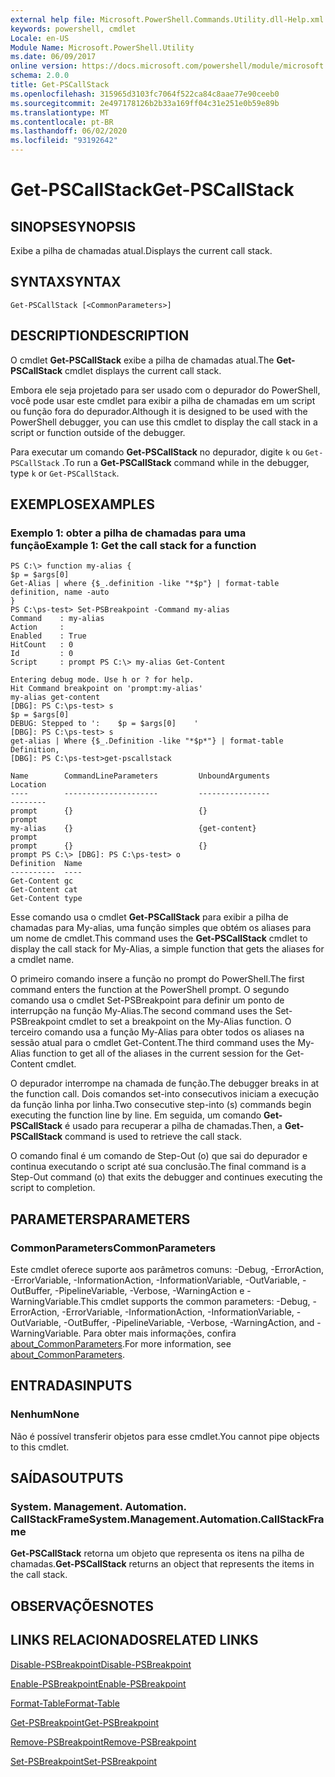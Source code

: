 ```yaml
---
external help file: Microsoft.PowerShell.Commands.Utility.dll-Help.xml
keywords: powershell, cmdlet
Locale: en-US
Module Name: Microsoft.PowerShell.Utility
ms.date: 06/09/2017
online version: https://docs.microsoft.com/powershell/module/microsoft.powershell.utility/get-pscallstack?view=powershell-7&WT.mc_id=ps-gethelp
schema: 2.0.0
title: Get-PSCallStack
ms.openlocfilehash: 315965d3103fc7064f522ca84c8aae77e90ceeb0
ms.sourcegitcommit: 2e497178126b2b33a169ff04c31e251e0b59e89b
ms.translationtype: MT
ms.contentlocale: pt-BR
ms.lasthandoff: 06/02/2020
ms.locfileid: "93192642"
---
```

# <span data-ttu-id="8fe2c-103">Get-PSCallStack</span><span class="sxs-lookup"><span data-stu-id="8fe2c-103">Get-PSCallStack</span></span>

## <span data-ttu-id="8fe2c-104">SINOPSE</span><span class="sxs-lookup"><span data-stu-id="8fe2c-104">SYNOPSIS</span></span>
<span data-ttu-id="8fe2c-105">Exibe a pilha de chamadas atual.</span><span class="sxs-lookup"><span data-stu-id="8fe2c-105">Displays the current call stack.</span></span>

## <span data-ttu-id="8fe2c-106">SYNTAX</span><span class="sxs-lookup"><span data-stu-id="8fe2c-106">SYNTAX</span></span>

```
Get-PSCallStack [<CommonParameters>]
```

## <span data-ttu-id="8fe2c-107">DESCRIPTION</span><span class="sxs-lookup"><span data-stu-id="8fe2c-107">DESCRIPTION</span></span>

<span data-ttu-id="8fe2c-108">O cmdlet **Get-PSCallStack** exibe a pilha de chamadas atual.</span><span class="sxs-lookup"><span data-stu-id="8fe2c-108">The **Get-PSCallStack** cmdlet displays the current call stack.</span></span>

<span data-ttu-id="8fe2c-109">Embora ele seja projetado para ser usado com o depurador do PowerShell, você pode usar este cmdlet para exibir a pilha de chamadas em um script ou função fora do depurador.</span><span class="sxs-lookup"><span data-stu-id="8fe2c-109">Although it is designed to be used with the PowerShell debugger, you can use this cmdlet to display the call stack in a script or function outside of the debugger.</span></span>

<span data-ttu-id="8fe2c-110">Para executar um comando **Get-PSCallStack** no depurador, digite `k` ou `Get-PSCallStack` .</span><span class="sxs-lookup"><span data-stu-id="8fe2c-110">To run a **Get-PSCallStack** command while in the debugger, type `k` or `Get-PSCallStack`.</span></span>

## <span data-ttu-id="8fe2c-111">EXEMPLOS</span><span class="sxs-lookup"><span data-stu-id="8fe2c-111">EXAMPLES</span></span>

### <span data-ttu-id="8fe2c-112">Exemplo 1: obter a pilha de chamadas para uma função</span><span class="sxs-lookup"><span data-stu-id="8fe2c-112">Example 1: Get the call stack for a function</span></span>

```
PS C:\> function my-alias {
$p = $args[0]
Get-Alias | where {$_.definition -like "*$p"} | format-table definition, name -auto
}
PS C:\ps-test> Set-PSBreakpoint -Command my-alias
Command    : my-alias
Action     :
Enabled    : True
HitCount   : 0
Id         : 0
Script     : prompt PS C:\> my-alias Get-Content

Entering debug mode. Use h or ? for help.
Hit Command breakpoint on 'prompt:my-alias'
my-alias get-content
[DBG]: PS C:\ps-test> s
$p = $args[0]
DEBUG: Stepped to ':    $p = $args[0]    '
[DBG]: PS C:\ps-test> s
get-alias | Where {$_.Definition -like "*$p*"} | format-table Definition,
[DBG]: PS C:\ps-test>get-pscallstack

Name        CommandLineParameters         UnboundArguments              Location
----        ---------------------         ----------------              --------
prompt      {}                            {}                            prompt
my-alias    {}                            {get-content}                 prompt
prompt      {}                            {}                            prompt PS C:\> [DBG]: PS C:\ps-test> o
Definition  Name
----------  ----
Get-Content gc
Get-Content cat
Get-Content type
```

<span data-ttu-id="8fe2c-113">Esse comando usa o cmdlet **Get-PSCallStack** para exibir a pilha de chamadas para My-alias, uma função simples que obtém os aliases para um nome de cmdlet.</span><span class="sxs-lookup"><span data-stu-id="8fe2c-113">This command uses the **Get-PSCallStack** cmdlet to display the call stack for My-Alias, a simple function that gets the aliases for a cmdlet name.</span></span>

<span data-ttu-id="8fe2c-114">O primeiro comando insere a função no prompt do PowerShell.</span><span class="sxs-lookup"><span data-stu-id="8fe2c-114">The first command enters the function at the PowerShell prompt.</span></span>
<span data-ttu-id="8fe2c-115">O segundo comando usa o cmdlet Set-PSBreakpoint para definir um ponto de interrupção na função My-Alias.</span><span class="sxs-lookup"><span data-stu-id="8fe2c-115">The second command uses the Set-PSBreakpoint cmdlet to set a breakpoint on the My-Alias function.</span></span>
<span data-ttu-id="8fe2c-116">O terceiro comando usa a função My-Alias para obter todos os aliases na sessão atual para o cmdlet Get-Content.</span><span class="sxs-lookup"><span data-stu-id="8fe2c-116">The third command uses the My-Alias function to get all of the aliases in the current session for the Get-Content cmdlet.</span></span>

<span data-ttu-id="8fe2c-117">O depurador interrompe na chamada de função.</span><span class="sxs-lookup"><span data-stu-id="8fe2c-117">The debugger breaks in at the function call.</span></span>
<span data-ttu-id="8fe2c-118">Dois comandos set-into consecutivos iniciam a execução da função linha por linha.</span><span class="sxs-lookup"><span data-stu-id="8fe2c-118">Two consecutive step-into (s) commands begin executing the function line by line.</span></span>
<span data-ttu-id="8fe2c-119">Em seguida, um comando **Get-PSCallStack** é usado para recuperar a pilha de chamadas.</span><span class="sxs-lookup"><span data-stu-id="8fe2c-119">Then, a **Get-PSCallStack** command is used to retrieve the call stack.</span></span>

<span data-ttu-id="8fe2c-120">O comando final é um comando de Step-Out (o) que sai do depurador e continua executando o script até sua conclusão.</span><span class="sxs-lookup"><span data-stu-id="8fe2c-120">The final command is a Step-Out command (o) that exits the debugger and continues executing the script to completion.</span></span>

## <span data-ttu-id="8fe2c-121">PARAMETERS</span><span class="sxs-lookup"><span data-stu-id="8fe2c-121">PARAMETERS</span></span>

### <span data-ttu-id="8fe2c-122">CommonParameters</span><span class="sxs-lookup"><span data-stu-id="8fe2c-122">CommonParameters</span></span>

<span data-ttu-id="8fe2c-123">Este cmdlet oferece suporte aos parâmetros comuns: -Debug, -ErrorAction, -ErrorVariable, -InformationAction, -InformationVariable, -OutVariable, -OutBuffer, -PipelineVariable, -Verbose, -WarningAction e -WarningVariable.</span><span class="sxs-lookup"><span data-stu-id="8fe2c-123">This cmdlet supports the common parameters: -Debug, -ErrorAction, -ErrorVariable, -InformationAction, -InformationVariable, -OutVariable, -OutBuffer, -PipelineVariable, -Verbose, -WarningAction, and -WarningVariable.</span></span> <span data-ttu-id="8fe2c-124">Para obter mais informações, confira [about_CommonParameters](https://go.microsoft.com/fwlink/?LinkID=113216).</span><span class="sxs-lookup"><span data-stu-id="8fe2c-124">For more information, see [about_CommonParameters](https://go.microsoft.com/fwlink/?LinkID=113216).</span></span>

## <span data-ttu-id="8fe2c-125">ENTRADAS</span><span class="sxs-lookup"><span data-stu-id="8fe2c-125">INPUTS</span></span>

### <span data-ttu-id="8fe2c-126">Nenhum</span><span class="sxs-lookup"><span data-stu-id="8fe2c-126">None</span></span>

<span data-ttu-id="8fe2c-127">Não é possível transferir objetos para esse cmdlet.</span><span class="sxs-lookup"><span data-stu-id="8fe2c-127">You cannot pipe objects to this cmdlet.</span></span>

## <span data-ttu-id="8fe2c-128">SAÍDAS</span><span class="sxs-lookup"><span data-stu-id="8fe2c-128">OUTPUTS</span></span>

### <span data-ttu-id="8fe2c-129">System. Management. Automation. CallStackFrame</span><span class="sxs-lookup"><span data-stu-id="8fe2c-129">System.Management.Automation.CallStackFrame</span></span>

<span data-ttu-id="8fe2c-130">**Get-PSCallStack** retorna um objeto que representa os itens na pilha de chamadas.</span><span class="sxs-lookup"><span data-stu-id="8fe2c-130">**Get-PSCallStack** returns an object that represents the items in the call stack.</span></span>

## <span data-ttu-id="8fe2c-131">OBSERVAÇÕES</span><span class="sxs-lookup"><span data-stu-id="8fe2c-131">NOTES</span></span>

## <span data-ttu-id="8fe2c-132">LINKS RELACIONADOS</span><span class="sxs-lookup"><span data-stu-id="8fe2c-132">RELATED LINKS</span></span>

[<span data-ttu-id="8fe2c-133">Disable-PSBreakpoint</span><span class="sxs-lookup"><span data-stu-id="8fe2c-133">Disable-PSBreakpoint</span></span>](Disable-PSBreakpoint.md)

[<span data-ttu-id="8fe2c-134">Enable-PSBreakpoint</span><span class="sxs-lookup"><span data-stu-id="8fe2c-134">Enable-PSBreakpoint</span></span>](Enable-PSBreakpoint.md)

[<span data-ttu-id="8fe2c-135">Format-Table</span><span class="sxs-lookup"><span data-stu-id="8fe2c-135">Format-Table</span></span>](Format-Table.md)

[<span data-ttu-id="8fe2c-136">Get-PSBreakpoint</span><span class="sxs-lookup"><span data-stu-id="8fe2c-136">Get-PSBreakpoint</span></span>](Get-PSBreakpoint.md)

[<span data-ttu-id="8fe2c-137">Remove-PSBreakpoint</span><span class="sxs-lookup"><span data-stu-id="8fe2c-137">Remove-PSBreakpoint</span></span>](Remove-PSBreakpoint.md)

[<span data-ttu-id="8fe2c-138">Set-PSBreakpoint</span><span class="sxs-lookup"><span data-stu-id="8fe2c-138">Set-PSBreakpoint</span></span>](Set-PSBreakpoint.md)

